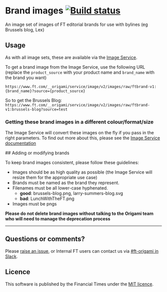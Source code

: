 # Brand images [![Build status](https://img.shields.io/circleci/project/Financial-Times/origami-brand-images.svg)](https://circleci.com/gh/Financial-Times/origami-brand-images)

An image set of images of FT editorial brands for use with bylines (eg Brussels blog, Lex)

## Usage

As with all image sets, these are available via the [Image Service](https://www.ft.com/__origami/service/image/v2).

To get a brand image from the Image Service, use the following URL (replace the `product_source` with your product name and `brand_name` with the brand you want)

`https://www.ft.com/__origami/service/image/v2/images/raw/ftbrand-v1:{brand_name}?source={product_source}`

So to get the Brussels Blog:
`https://www.ft.com/__origami/service/image/v2/images/raw/ftbrand-v1:brussels-blog?source=test`

### Getting these brand images in a different colour/format/size

The Image Service will convert these images on the fly if you pass in the right parameters. To find out more about this, please see the [Image Service documentation](https://www.ft.com/__origami/service/image/v2/docs/api)

## Adding or modifying brands

To keep brand images consistent, please follow these guidelines:

- Images should be as high quality as possible (the Image Service will resize them for the appropriate use case)
- Brands must be named as the brand they represent.
- Filenames must be all lower-case hyphenated.
	- **good**: brussels-blog.png, larry-summers-blog.svg
	- **bad**: LunchWithTheFT.png
- Images must be pngs

**Please do not delete brand images without talking to the Origami team who will need to manage the deprecation process**

---
## Questions or comments?

Please [raise an issue](https://github.com/Financial-Times/origami-brand-images/issues), or Internal FT users can contact us via [#ft-origami in Slack](https://financialtimes.slack.com/messages/ft-origami/).

## Licence

This software is published by the Financial Times under the [MIT licence](http://opensource.org/licenses/MIT).
